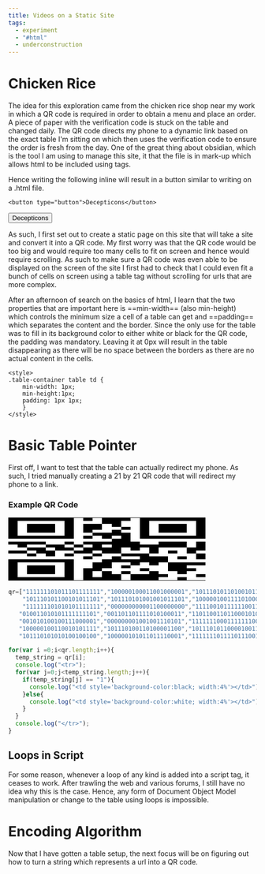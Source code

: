 ```yaml
---
title: Videos on a Static Site
tags:
  - experiment
  - "#html"
  - underconstruction
---
```

# Chicken Rice
The idea for this exploration came from the chicken rice shop near my work in which a QR code is required in order to obtain a menu and place an order. A piece of paper with the verification code is stuck on the table and changed daily. The QR code directs my phone to a dynamic link based on the exact table I'm sitting on which then uses the verification code to ensure the order is fresh from the day. One of the great thing about obsidian, which is the tool I am using to manage this site, it that the file is in mark-up which allows html to be included using tags.

Hence writing the following inline will result in a button similar to writing on a .html file.
```
<button type="button">Decepticons</button>
```
<button type="button">Decepticons</button>

As such, I first set out to create a static page on this site that will take a site and convert it into a QR code. My first worry was that the QR code would be too big and would require too many cells to fit on screen and hence would require scrolling. As such to make sure a QR code was even able to be displayed on the screen of the site I first had to check that I could even fit a bunch of cells on screen using a table tag without scrolling for urls that are more complex.

After an afternoon of search on the basics of html, I learn that the two properties that are important here is ==min-width== (also min-height) which controls the minimum size a cell of a table can get and ==padding== which separates the content and the border. Since the only use for the table was to fill in its background color to either white or black for the QR code, the padding was mandatory. Leaving it at 0px will result in the table disappearing as there will be no space between the borders as there are no actual content in the cells.

```
<style> 
.table-container table td { 
	min-width: 1px; 
	min-height:1px;
	padding: 1px 1px; 
	} 
</style>
```

# Basic Table Pointer
First off, I want to test that the table can actually redirect my phone. As such, I tried manually creating a 21 by 21 QR code that will redirect my phone to a link.

<style> 
.table-container table td { 
min-width: 1px; min-height:1px;
padding: 0px 0px 4%; 
border: 0;
}
.table-container table tr{
border:0;
}
} 
</style>
### Example QR Code
<table  style=width:90% > 
<tr>
<td style='background-color:black; width:4%'></td>
<td style='background-color:black; width:4%'></td>
<td style='background-color:black; width:4%'></td>
<td style='background-color:black; width:4%'></td>
<td style='background-color:black; width:4%'></td>
<td style='background-color:black; width:4%'></td>
<td style='background-color:black; width:4%'></td>
<td style='background-color:white; width:4%'></td>
<td style='background-color:black; width:4%'></td>
<td style='background-color:white; width:4%'></td>
<td style='background-color:black; width:4%'></td>
<td style='background-color:black; width:4%'></td>
<td style='background-color:black; width:4%'></td>
<td style='background-color:white; width:4%'></td>
<td style='background-color:black; width:4%'></td>
<td style='background-color:black; width:4%'></td>
<td style='background-color:black; width:4%'></td>
<td style='background-color:black; width:4%'></td>
<td style='background-color:black; width:4%'></td>
<td style='background-color:black; width:4%'></td>
<td style='background-color:black; width:4%'></td>
</tr>
<tr>
<td style='background-color:black; width:4%'></td>
<td style='background-color:white; width:4%'></td>
<td style='background-color:white; width:4%'></td>
<td style='background-color:white; width:4%'></td>
<td style='background-color:white; width:4%'></td>
<td style='background-color:white; width:4%'></td>
<td style='background-color:black; width:4%'></td>
<td style='background-color:white; width:4%'></td>
<td style='background-color:white; width:4%'></td>
<td style='background-color:white; width:4%'></td>
<td style='background-color:black; width:4%'></td>
<td style='background-color:black; width:4%'></td>
<td style='background-color:white; width:4%'></td>
<td style='background-color:white; width:4%'></td>
<td style='background-color:black; width:4%'></td>
<td style='background-color:white; width:4%'></td>
<td style='background-color:white; width:4%'></td>
<td style='background-color:white; width:4%'></td>
<td style='background-color:white; width:4%'></td>
<td style='background-color:white; width:4%'></td>
<td style='background-color:black; width:4%'></td>
</tr>
<tr>
<td style='background-color:black; width:4%'></td>
<td style='background-color:white; width:4%'></td>
<td style='background-color:black; width:4%'></td>
<td style='background-color:black; width:4%'></td>
<td style='background-color:black; width:4%'></td>
<td style='background-color:white; width:4%'></td>
<td style='background-color:black; width:4%'></td>
<td style='background-color:white; width:4%'></td>
<td style='background-color:black; width:4%'></td>
<td style='background-color:black; width:4%'></td>
<td style='background-color:white; width:4%'></td>
<td style='background-color:black; width:4%'></td>
<td style='background-color:white; width:4%'></td>
<td style='background-color:white; width:4%'></td>
<td style='background-color:black; width:4%'></td>
<td style='background-color:white; width:4%'></td>
<td style='background-color:black; width:4%'></td>
<td style='background-color:black; width:4%'></td>
<td style='background-color:black; width:4%'></td>
<td style='background-color:white; width:4%'></td>
<td style='background-color:black; width:4%'></td>
</tr>
<tr>
<td style='background-color:black; width:4%'></td>
<td style='background-color:white; width:4%'></td>
<td style='background-color:black; width:4%'></td>
<td style='background-color:black; width:4%'></td>
<td style='background-color:black; width:4%'></td>
<td style='background-color:white; width:4%'></td>
<td style='background-color:black; width:4%'></td>
<td style='background-color:white; width:4%'></td>
<td style='background-color:black; width:4%'></td>
<td style='background-color:black; width:4%'></td>
<td style='background-color:white; width:4%'></td>
<td style='background-color:white; width:4%'></td>
<td style='background-color:black; width:4%'></td>
<td style='background-color:white; width:4%'></td>
<td style='background-color:black; width:4%'></td>
<td style='background-color:white; width:4%'></td>
<td style='background-color:black; width:4%'></td>
<td style='background-color:black; width:4%'></td>
<td style='background-color:black; width:4%'></td>
<td style='background-color:white; width:4%'></td>
<td style='background-color:black; width:4%'></td>
</tr>
<tr>
<td style='background-color:black; width:4%'></td>
<td style='background-color:white; width:4%'></td>
<td style='background-color:black; width:4%'></td>
<td style='background-color:black; width:4%'></td>
<td style='background-color:black; width:4%'></td>
<td style='background-color:white; width:4%'></td>
<td style='background-color:black; width:4%'></td>
<td style='background-color:white; width:4%'></td>
<td style='background-color:black; width:4%'></td>
<td style='background-color:white; width:4%'></td>
<td style='background-color:white; width:4%'></td>
<td style='background-color:black; width:4%'></td>
<td style='background-color:white; width:4%'></td>
<td style='background-color:white; width:4%'></td>
<td style='background-color:black; width:4%'></td>
<td style='background-color:white; width:4%'></td>
<td style='background-color:black; width:4%'></td>
<td style='background-color:black; width:4%'></td>
<td style='background-color:black; width:4%'></td>
<td style='background-color:white; width:4%'></td>
<td style='background-color:black; width:4%'></td>
</tr>
<tr>
<td style='background-color:black; width:4%'></td>
<td style='background-color:white; width:4%'></td>
<td style='background-color:white; width:4%'></td>
<td style='background-color:white; width:4%'></td>
<td style='background-color:white; width:4%'></td>
<td style='background-color:white; width:4%'></td>
<td style='background-color:black; width:4%'></td>
<td style='background-color:white; width:4%'></td>
<td style='background-color:white; width:4%'></td>
<td style='background-color:black; width:4%'></td>
<td style='background-color:black; width:4%'></td>
<td style='background-color:black; width:4%'></td>
<td style='background-color:black; width:4%'></td>
<td style='background-color:white; width:4%'></td>
<td style='background-color:black; width:4%'></td>
<td style='background-color:white; width:4%'></td>
<td style='background-color:white; width:4%'></td>
<td style='background-color:white; width:4%'></td>
<td style='background-color:white; width:4%'></td>
<td style='background-color:white; width:4%'></td>
<td style='background-color:black; width:4%'></td>
</tr>
<tr>
<td style='background-color:black; width:4%'></td>
<td style='background-color:black; width:4%'></td>
<td style='background-color:black; width:4%'></td>
<td style='background-color:black; width:4%'></td>
<td style='background-color:black; width:4%'></td>
<td style='background-color:black; width:4%'></td>
<td style='background-color:black; width:4%'></td>
<td style='background-color:white; width:4%'></td>
<td style='background-color:black; width:4%'></td>
<td style='background-color:white; width:4%'></td>
<td style='background-color:black; width:4%'></td>
<td style='background-color:white; width:4%'></td>
<td style='background-color:black; width:4%'></td>
<td style='background-color:white; width:4%'></td>
<td style='background-color:black; width:4%'></td>
<td style='background-color:black; width:4%'></td>
<td style='background-color:black; width:4%'></td>
<td style='background-color:black; width:4%'></td>
<td style='background-color:black; width:4%'></td>
<td style='background-color:black; width:4%'></td>
<td style='background-color:black; width:4%'></td>
</tr>
<tr>
<td style='background-color:white; width:4%'></td>
<td style='background-color:white; width:4%'></td>
<td style='background-color:white; width:4%'></td>
<td style='background-color:white; width:4%'></td>
<td style='background-color:white; width:4%'></td>
<td style='background-color:white; width:4%'></td>
<td style='background-color:white; width:4%'></td>
<td style='background-color:white; width:4%'></td>
<td style='background-color:white; width:4%'></td>
<td style='background-color:white; width:4%'></td>
<td style='background-color:white; width:4%'></td>
<td style='background-color:black; width:4%'></td>
<td style='background-color:black; width:4%'></td>
<td style='background-color:white; width:4%'></td>
<td style='background-color:white; width:4%'></td>
<td style='background-color:white; width:4%'></td>
<td style='background-color:white; width:4%'></td>
<td style='background-color:white; width:4%'></td>
<td style='background-color:white; width:4%'></td>
<td style='background-color:white; width:4%'></td>
<td style='background-color:white; width:4%'></td>
</tr>
<tr>
<td style='background-color:black; width:4%'></td>
<td style='background-color:black; width:4%'></td>
<td style='background-color:black; width:4%'></td>
<td style='background-color:black; width:4%'></td>
<td style='background-color:white; width:4%'></td>
<td style='background-color:white; width:4%'></td>
<td style='background-color:black; width:4%'></td>
<td style='background-color:white; width:4%'></td>
<td style='background-color:black; width:4%'></td>
<td style='background-color:black; width:4%'></td>
<td style='background-color:black; width:4%'></td>
<td style='background-color:black; width:4%'></td>
<td style='background-color:black; width:4%'></td>
<td style='background-color:black; width:4%'></td>
<td style='background-color:white; width:4%'></td>
<td style='background-color:white; width:4%'></td>
<td style='background-color:black; width:4%'></td>
<td style='background-color:black; width:4%'></td>
<td style='background-color:black; width:4%'></td>
<td style='background-color:white; width:4%'></td>
<td style='background-color:black; width:4%'></td>
</tr>
<tr>
<td style='background-color:white; width:4%'></td>
<td style='background-color:black; width:4%'></td>
<td style='background-color:white; width:4%'></td>
<td style='background-color:white; width:4%'></td>
<td style='background-color:black; width:4%'></td>
<td style='background-color:black; width:4%'></td>
<td style='background-color:white; width:4%'></td>
<td style='background-color:black; width:4%'></td>
<td style='background-color:white; width:4%'></td>
<td style='background-color:black; width:4%'></td>
<td style='background-color:white; width:4%'></td>
<td style='background-color:black; width:4%'></td>
<td style='background-color:black; width:4%'></td>
<td style='background-color:black; width:4%'></td>
<td style='background-color:black; width:4%'></td>
<td style='background-color:black; width:4%'></td>
<td style='background-color:black; width:4%'></td>
<td style='background-color:black; width:4%'></td>
<td style='background-color:black; width:4%'></td>
<td style='background-color:white; width:4%'></td>
<td style='background-color:black; width:4%'></td>
</tr>
<tr>
<td style='background-color:white; width:4%'></td>
<td style='background-color:white; width:4%'></td>
<td style='background-color:black; width:4%'></td>
<td style='background-color:black; width:4%'></td>
<td style='background-color:white; width:4%'></td>
<td style='background-color:black; width:4%'></td>
<td style='background-color:black; width:4%'></td>
<td style='background-color:white; width:4%'></td>
<td style='background-color:black; width:4%'></td>
<td style='background-color:black; width:4%'></td>
<td style='background-color:black; width:4%'></td>
<td style='background-color:black; width:4%'></td>
<td style='background-color:white; width:4%'></td>
<td style='background-color:black; width:4%'></td>
<td style='background-color:white; width:4%'></td>
<td style='background-color:black; width:4%'></td>
<td style='background-color:white; width:4%'></td>
<td style='background-color:white; width:4%'></td>
<td style='background-color:white; width:4%'></td>
<td style='background-color:black; width:4%'></td>
<td style='background-color:black; width:4%'></td>
</tr>
<tr>
<td style='background-color:black; width:4%'></td>
<td style='background-color:black; width:4%'></td>
<td style='background-color:white; width:4%'></td>
<td style='background-color:black; width:4%'></td>
<td style='background-color:black; width:4%'></td>
<td style='background-color:white; width:4%'></td>
<td style='background-color:white; width:4%'></td>
<td style='background-color:black; width:4%'></td>
<td style='background-color:black; width:4%'></td>
<td style='background-color:white; width:4%'></td>
<td style='background-color:black; width:4%'></td>
<td style='background-color:black; width:4%'></td>
<td style='background-color:white; width:4%'></td>
<td style='background-color:white; width:4%'></td>
<td style='background-color:white; width:4%'></td>
<td style='background-color:black; width:4%'></td>
<td style='background-color:white; width:4%'></td>
<td style='background-color:black; width:4%'></td>
<td style='background-color:white; width:4%'></td>
<td style='background-color:black; width:4%'></td>
<td style='background-color:white; width:4%'></td>
</tr>
<tr>
<td style='background-color:white; width:4%'></td>
<td style='background-color:white; width:4%'></td>
<td style='background-color:black; width:4%'></td>
<td style='background-color:white; width:4%'></td>
<td style='background-color:black; width:4%'></td>
<td style='background-color:white; width:4%'></td>
<td style='background-color:black; width:4%'></td>
<td style='background-color:white; width:4%'></td>
<td style='background-color:white; width:4%'></td>
<td style='background-color:black; width:4%'></td>
<td style='background-color:white; width:4%'></td>
<td style='background-color:white; width:4%'></td>
<td style='background-color:black; width:4%'></td>
<td style='background-color:black; width:4%'></td>
<td style='background-color:black; width:4%'></td>
<td style='background-color:white; width:4%'></td>
<td style='background-color:white; width:4%'></td>
<td style='background-color:white; width:4%'></td>
<td style='background-color:white; width:4%'></td>
<td style='background-color:white; width:4%'></td>
<td style='background-color:black; width:4%'></td>
</tr>
<tr>
<td style='background-color:white; width:4%'></td>
<td style='background-color:white; width:4%'></td>
<td style='background-color:white; width:4%'></td>
<td style='background-color:white; width:4%'></td>
<td style='background-color:white; width:4%'></td>
<td style='background-color:white; width:4%'></td>
<td style='background-color:white; width:4%'></td>
<td style='background-color:white; width:4%'></td>
<td style='background-color:black; width:4%'></td>
<td style='background-color:white; width:4%'></td>
<td style='background-color:white; width:4%'></td>
<td style='background-color:black; width:4%'></td>
<td style='background-color:white; width:4%'></td>
<td style='background-color:white; width:4%'></td>
<td style='background-color:black; width:4%'></td>
<td style='background-color:black; width:4%'></td>
<td style='background-color:black; width:4%'></td>
<td style='background-color:white; width:4%'></td>
<td style='background-color:black; width:4%'></td>
<td style='background-color:white; width:4%'></td>
<td style='background-color:black; width:4%'></td>
</tr>
<tr>
<td style='background-color:black; width:4%'></td>
<td style='background-color:black; width:4%'></td>
<td style='background-color:black; width:4%'></td>
<td style='background-color:black; width:4%'></td>
<td style='background-color:black; width:4%'></td>
<td style='background-color:black; width:4%'></td>
<td style='background-color:black; width:4%'></td>
<td style='background-color:white; width:4%'></td>
<td style='background-color:white; width:4%'></td>
<td style='background-color:white; width:4%'></td>
<td style='background-color:black; width:4%'></td>
<td style='background-color:black; width:4%'></td>
<td style='background-color:black; width:4%'></td>
<td style='background-color:black; width:4%'></td>
<td style='background-color:black; width:4%'></td>
<td style='background-color:black; width:4%'></td>
<td style='background-color:black; width:4%'></td>
<td style='background-color:white; width:4%'></td>
<td style='background-color:white; width:4%'></td>
<td style='background-color:white; width:4%'></td>
<td style='background-color:white; width:4%'></td>
</tr>
<tr>
<td style='background-color:black; width:4%'></td>
<td style='background-color:white; width:4%'></td>
<td style='background-color:white; width:4%'></td>
<td style='background-color:white; width:4%'></td>
<td style='background-color:white; width:4%'></td>
<td style='background-color:white; width:4%'></td>
<td style='background-color:black; width:4%'></td>
<td style='background-color:white; width:4%'></td>
<td style='background-color:white; width:4%'></td>
<td style='background-color:black; width:4%'></td>
<td style='background-color:black; width:4%'></td>
<td style='background-color:white; width:4%'></td>
<td style='background-color:white; width:4%'></td>
<td style='background-color:black; width:4%'></td>
<td style='background-color:white; width:4%'></td>
<td style='background-color:black; width:4%'></td>
<td style='background-color:white; width:4%'></td>
<td style='background-color:black; width:4%'></td>
<td style='background-color:black; width:4%'></td>
<td style='background-color:black; width:4%'></td>
<td style='background-color:black; width:4%'></td>
</tr>
<tr>
<td style='background-color:black; width:4%'></td>
<td style='background-color:white; width:4%'></td>
<td style='background-color:black; width:4%'></td>
<td style='background-color:black; width:4%'></td>
<td style='background-color:black; width:4%'></td>
<td style='background-color:white; width:4%'></td>
<td style='background-color:black; width:4%'></td>
<td style='background-color:white; width:4%'></td>
<td style='background-color:white; width:4%'></td>
<td style='background-color:black; width:4%'></td>
<td style='background-color:black; width:4%'></td>
<td style='background-color:white; width:4%'></td>
<td style='background-color:black; width:4%'></td>
<td style='background-color:white; width:4%'></td>
<td style='background-color:white; width:4%'></td>
<td style='background-color:white; width:4%'></td>
<td style='background-color:white; width:4%'></td>
<td style='background-color:black; width:4%'></td>
<td style='background-color:black; width:4%'></td>
<td style='background-color:white; width:4%'></td>
<td style='background-color:white; width:4%'></td>
</tr>
<tr>
<td style='background-color:black; width:4%'></td>
<td style='background-color:white; width:4%'></td>
<td style='background-color:black; width:4%'></td>
<td style='background-color:black; width:4%'></td>
<td style='background-color:black; width:4%'></td>
<td style='background-color:white; width:4%'></td>
<td style='background-color:black; width:4%'></td>
<td style='background-color:white; width:4%'></td>
<td style='background-color:black; width:4%'></td>
<td style='background-color:black; width:4%'></td>
<td style='background-color:white; width:4%'></td>
<td style='background-color:white; width:4%'></td>
<td style='background-color:white; width:4%'></td>
<td style='background-color:white; width:4%'></td>
<td style='background-color:black; width:4%'></td>
<td style='background-color:white; width:4%'></td>
<td style='background-color:white; width:4%'></td>
<td style='background-color:black; width:4%'></td>
<td style='background-color:black; width:4%'></td>
<td style='background-color:black; width:4%'></td>
<td style='background-color:white; width:4%'></td>
</tr>
<tr>
<td style='background-color:black; width:4%'></td>
<td style='background-color:white; width:4%'></td>
<td style='background-color:black; width:4%'></td>
<td style='background-color:black; width:4%'></td>
<td style='background-color:black; width:4%'></td>
<td style='background-color:white; width:4%'></td>
<td style='background-color:black; width:4%'></td>
<td style='background-color:white; width:4%'></td>
<td style='background-color:black; width:4%'></td>
<td style='background-color:white; width:4%'></td>
<td style='background-color:black; width:4%'></td>
<td style='background-color:white; width:4%'></td>
<td style='background-color:black; width:4%'></td>
<td style='background-color:white; width:4%'></td>
<td style='background-color:white; width:4%'></td>
<td style='background-color:black; width:4%'></td>
<td style='background-color:white; width:4%'></td>
<td style='background-color:white; width:4%'></td>
<td style='background-color:black; width:4%'></td>
<td style='background-color:white; width:4%'></td>
<td style='background-color:white; width:4%'></td>
</tr>
<tr>
<td style='background-color:black; width:4%'></td>
<td style='background-color:white; width:4%'></td>
<td style='background-color:white; width:4%'></td>
<td style='background-color:white; width:4%'></td>
<td style='background-color:white; width:4%'></td>
<td style='background-color:white; width:4%'></td>
<td style='background-color:black; width:4%'></td>
<td style='background-color:white; width:4%'></td>
<td style='background-color:black; width:4%'></td>
<td style='background-color:white; width:4%'></td>
<td style='background-color:black; width:4%'></td>
<td style='background-color:black; width:4%'></td>
<td style='background-color:white; width:4%'></td>
<td style='background-color:black; width:4%'></td>
<td style='background-color:black; width:4%'></td>
<td style='background-color:black; width:4%'></td>
<td style='background-color:black; width:4%'></td>
<td style='background-color:white; width:4%'></td>
<td style='background-color:white; width:4%'></td>
<td style='background-color:white; width:4%'></td>
<td style='background-color:black; width:4%'></td>
</tr>
<tr>
<td style='background-color:black; width:4%'></td>
<td style='background-color:black; width:4%'></td>
<td style='background-color:black; width:4%'></td>
<td style='background-color:black; width:4%'></td>
<td style='background-color:black; width:4%'></td>
<td style='background-color:black; width:4%'></td>
<td style='background-color:black; width:4%'></td>
<td style='background-color:white; width:4%'></td>
<td style='background-color:black; width:4%'></td>
<td style='background-color:black; width:4%'></td>
<td style='background-color:black; width:4%'></td>
<td style='background-color:black; width:4%'></td>
<td style='background-color:white; width:4%'></td>
<td style='background-color:black; width:4%'></td>
<td style='background-color:black; width:4%'></td>
<td style='background-color:black; width:4%'></td>
<td style='background-color:white; width:4%'></td>
<td style='background-color:white; width:4%'></td>
<td style='background-color:black; width:4%'></td>
<td style='background-color:white; width:4%'></td>
<td style='background-color:white; width:4%'></td>
</tr>
</table>

```Javascript
qr=["111111101011101111111","100000100011001000001","101110101101001011101",
    "101110101100101011101","101110101001001011101","100000100111101000001",
    "111111101010101111111","000000000001100000000","111100101111110011101",
   "010011010101111111101","001101101111010100011","110110011011000101010",
   "001010100100111000001","000000001001001110101","111111100011111110000",
   "100000100110010101111","101110100110100001100","101110101100001001110",
   "101110101010100100100","100000101011011110001","111111101111011100100"]

for(var i =0;i<qr.length;i++){
  temp_string = qr[i];
  console.log("<tr>");
  for(var j=0;j<temp_string.length;j++){
    if(temp_string[j] == "1"){
      console.log("<td style='background-color:black; width:4%'></td>");
    }else{
      console.log("<td style='background-color:white; width:4%'></td>");
    }
  }
  console.log("</tr>");
}
```


## Loops in Script
For some reason, whenever a loop of any kind is added into a script tag, it ceases to work. After trawling the web and various forums, I still have no idea why this is the case. Hence, any form of Document Object Model manipulation or change to the table using loops is impossible.

# Encoding Algorithm
Now that I have gotten a table setup, the next focus will be on figuring out how to turn a string which represents a url into a QR code. 

